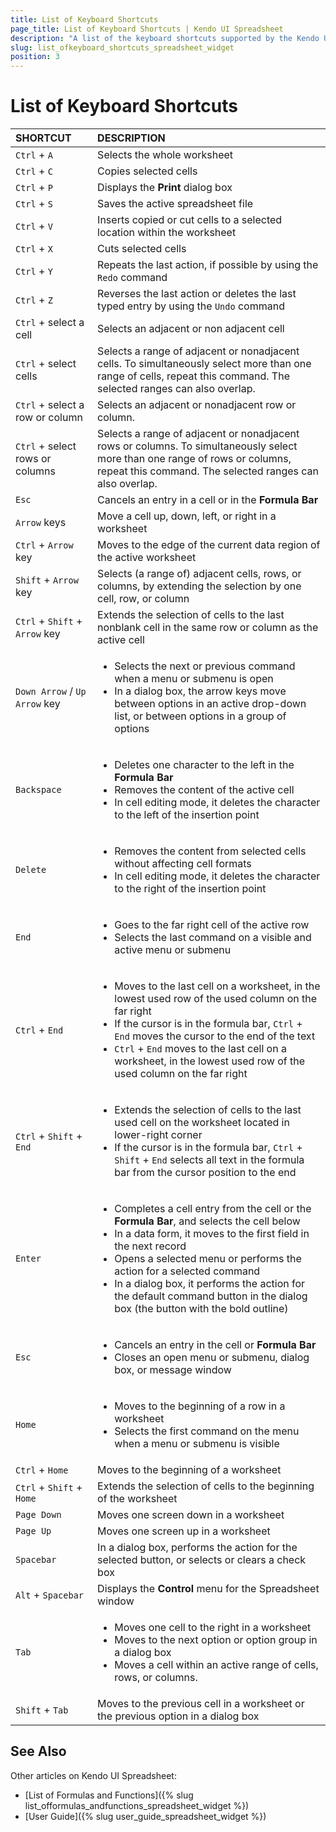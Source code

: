 ```yaml
---
title: List of Keyboard Shortcuts
page_title: List of Keyboard Shortcuts | Kendo UI Spreadsheet
description: "A list of the keyboard shortcuts supported by the Kendo UI Spreadsheet widget."
slug: list_ofkeyboard_shortcuts_spreadsheet_widget
position: 3
---
```


# List of Keyboard Shortcuts

| SHORTCUT										    | DESCRIPTION				                                    |
| :--- 												| :---						                                    |
| `Ctrl` + `A`				                        | Selects the whole worksheet								    |
| `Ctrl` + `C`				                        | Copies selected cells    						        	    |
| `Ctrl` + `P`                                      | Displays the **Print** dialog box                             |
| `Ctrl` + `S`                                      | Saves the active spreadsheet file                             |
| `Ctrl` + `V`				                        | Inserts copied or cut cells to a selected location within the worksheet |
| `Ctrl` + `X`				                        | Cuts selected cells										    |
| `Ctrl` + `Y` 				                        | Repeats the last action, if possible by using the `Redo` command |  
| `Ctrl` + `Z` 		                                | Reverses the last action or deletes the last typed entry by using the `Undo` command |
| `Ctrl` + select a cell                        	| Selects an adjacent or non adjacent cell |
| `Ctrl` + select cells                             | Selects a range of adjacent or nonadjacent cells. To simultaneously select more than one range of cells, repeat this command. The selected ranges can also overlap. |
| `Ctrl` + select a row or column 	                | Selects an adjacent or nonadjacent row or column. |  
| `Ctrl` + select rows or columns                   | Selects a range of adjacent or nonadjacent rows or columns. To simultaneously select more than one range of rows or columns, repeat this command. The selected ranges can also overlap. |
| `Esc`						                        | Cancels an entry in a cell or in the **Formula Bar**          |
| `Arrow` keys                                      | Move a cell up, down, left, or right in a worksheet          |
| `Ctrl` + `Arrow` key                              | Moves to the edge of the current data region of the active worksheet |
| `Shift` + `Arrow` key 	                        | Selects (a range of) adjacent cells, rows, or columns, by extending the selection by one cell, row, or column |
| `Ctrl` + `Shift` + `Arrow` key                    | Extends the selection of cells to the last nonblank cell in the same row or column as the active cell |
| `Down Arrow` / `Up Arrow` key                     | <ul><li>Selects the next or previous command when a menu or submenu is open</li> <li>In a dialog box, the arrow keys move between options in an active drop-down list, or between options in a group of options</li></ul> |
| `Backspace`                                       | <ul><li>Deletes one character to the left in the **Formula Bar**</li> <li>Removes the content of the active cell</li> <li>In cell editing mode, it deletes the character to the left of the insertion point</li></ul> |
| `Delete`                                          | <ul><li>Removes the content from selected cells without affecting cell formats</li> <li>In cell editing mode, it deletes the character to the right of the insertion point</li></ul> |
| `End`                                             | <ul><li>Goes to the far right cell of the active row</li> <li>Selects the last command on a visible and active menu or submenu</li></ul>
| `Ctrl` + `End`                                    | <ul><li>Moves to the last cell on a worksheet, in the lowest used row of the used column on the far right</li> <li>If the cursor is in the formula bar, `Ctrl` + `End` moves the cursor to the end of the text</li> <li>`Ctrl` + `End` moves to the last cell on a worksheet, in the lowest used row of the used column on the far right</li></ul> |
| `Ctrl` + `Shift` + `End`                          | <ul><li>Extends the selection of cells to the last used cell on the worksheet located in lower-right corner</li> <li>If the cursor is in the formula bar, `Ctrl` + `Shift` + `End` selects all text in the formula bar from the cursor position to the end</li></ul> |
| `Enter`                                           | <ul><li>Completes a cell entry from the cell or the **Formula Bar**, and selects the cell below</li> <li>In a data form, it moves to the first field in the next record</li> <li>Opens a selected menu or performs the action for a selected command</li> <li>In a dialog box, it performs the action for the default command button in the dialog box (the button with the bold outline)</li></ul> |
| `Esc`                                             | <ul><li>Cancels an entry in the cell or **Formula Bar**</li> <li>Closes an open menu or submenu, dialog box, or message window</li></ul> |
| `Home`                                            | <ul><li>Moves to the beginning of a row in a worksheet</li> <li>Selects the first command on the menu when a menu or submenu is visible</li></ul> |
| `Ctrl` + `Home`                                   | Moves to the beginning of a worksheet                        |
| `Ctrl` + `Shift` + `Home`                         | Extends the selection of cells to the beginning of the worksheet |
| `Page Down`                                       | Moves one screen down in a worksheet                         |
| `Page Up`                                         | Moves one screen up in a worksheet                           |
| `Spacebar`                                        | In a dialog box, performs the action for the selected button, or selects or clears a check box |
| `Alt` + `Spacebar`                                | Displays the **Control** menu for the Spreadsheet window     |
| `Tab`                                             | <ul><li>Moves one cell to the right in a worksheet</li> <li>Moves to the next option or option group in a dialog box</li> <li>Moves a cell within an active range of cells, rows, or columns.</li></ul> |
| `Shift` + `Tab`                                   | Moves to the previous cell in a worksheet or the previous option in a dialog box |

## See Also

Other articles on Kendo UI Spreadsheet:

* [List of Formulas and Functions]({% slug list_offormulas_andfunctions_spreadsheet_widget %})
* [User Guide]({% slug user_guide_spreadsheet_widget %})
